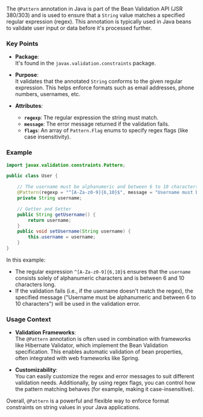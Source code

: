 The `@Pattern` annotation in Java is part of the Bean Validation API (JSR 380/303) and is used to ensure that a `String` value matches a specified regular expression (regex). This annotation is typically used in Java beans to validate user input or data before it's processed further.

### Key Points

- **Package**:  
    It's found in the `javax.validation.constraints` package.
    
- **Purpose**:  
    It validates that the annotated `String` conforms to the given regular expression. This helps enforce formats such as email addresses, phone numbers, usernames, etc.
    
- **Attributes**:
    
    - **`regexp`**: The regular expression the string must match.
    - **`message`**: The error message returned if the validation fails.
    - **`flags`**: An array of `Pattern.Flag` enums to specify regex flags (like case insensitivity).

### Example

```java
import javax.validation.constraints.Pattern;

public class User {

    // The username must be alphanumeric and between 6 to 10 characters long
    @Pattern(regexp = "^[A-Za-z0-9]{6,10}$", message = "Username must be alphanumeric and between 6 to 10 characters")
    private String username;

    // Getter and Setter
    public String getUsername() {
        return username;
    }
    public void setUsername(String username) {
        this.username = username;
    }
}
```

In this example:

- The regular expression `^[A-Za-z0-9]{6,10}$` ensures that the `username` consists solely of alphanumeric characters and is between 6 and 10 characters long.
- If the validation fails (i.e., if the username doesn't match the regex), the specified message ("Username must be alphanumeric and between 6 to 10 characters") will be used in the validation error.

### Usage Context

- **Validation Frameworks**:  
    The `@Pattern` annotation is often used in combination with frameworks like Hibernate Validator, which implement the Bean Validation specification. This enables automatic validation of bean properties, often integrated with web frameworks like Spring.
    
- **Customizability**:  
    You can easily customize the regex and error messages to suit different validation needs. Additionally, by using regex flags, you can control how the pattern matching behaves (for example, making it case-insensitive).
    

Overall, `@Pattern` is a powerful and flexible way to enforce format constraints on string values in your Java applications.